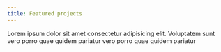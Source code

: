 ```yaml
---
title: Featured projects
---
```

Lorem ipsum dolor sit amet consectetur adipisicing elit. Voluptatem sunt vero porro quae quidem pariatur vero porro quae quidem pariatur